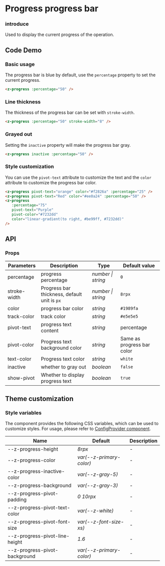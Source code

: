 # Progress progress bar

### introduce

Used to display the current progress of the operation.

## Code Demo

### Basic usage

The progress bar is blue by default, use the `percentage` property to set the current progress.

```html
<z-progress :percentage="50" />
```

### Line thickness

The thickness of the progress bar can be set with `stroke-width`.

```html
<z-progress :percentage="50" stroke-width="8" />
```

### Grayed out

Setting the `inactive` property will make the progress bar gray.

```html
<z-progress inactive :percentage="50" />
```

### Style customization

You can use the `pivot-text` attribute to customize the text and the `color` attribute to customize the progress bar color.

```html
<z-progress pivot-text="orange" color="#f2826a" :percentage="25" />
<z-progress pivot-text="Red" color="#ee0a24" :percentage="50" />
<z-progress
   :percentage="75"
   pivot-text="Purple"
   pivot-color="#7232dd"
   color="linear-gradient(to right, #be99ff, #7232dd)"
/>
```

## API

### Props

| Parameters | Description | Type | Default value |
| --- | --- | --- | --- |
| percentage | progress percentage | _number \| string_ | `0` |
| stroke-width | Progress bar thickness, default unit is `px` | _number \| string_ | `8rpx` |
| color | progress bar color | _string_ | `#1989fa` |
| track-color | track color | _string_ | `#e5e5e5` |
| pivot-text | progress text content | _string_ | percentage |
| pivot-color | Progress text background color | _string_ | Same as progress bar color |
| text-color | Progress text color | _string_ | `white` |
| inactive | whether to gray out | _boolean_ | `false` |
| show-pivot | Whether to display progress text | _boolean_ | `true` |

## Theme customization

### Style variables

The component provides the following CSS variables, which can be used to customize styles. For usage, please refer to [ConfigProvider component](/config-provider).

| Name | Default | Description |
|-------------------------------- |-------------------------- | ---- |
| --z-progress-height | _8rpx_ | - |
| --z-progress-color | _var(--z-primary-color)_ | - |
| --z-progress-inactive-color | _var(--z-gray-5)_ | - |
| --z-progress-background | _var(--z-gray-3)_ | - |
| --z-progress-pivot-padding | _0 10rpx_ | - |
| --z-progress-pivot-text-color | _var(--z-white)_ | - |
| --z-progress-pivot-font-size | _var(--z-font-size-xs)_ | - |
| --z-progress-pivot-line-height | _1.6_ | - |
| --z-progress-pivot-background | _var(--z-primary-color)_ | - |
